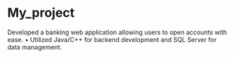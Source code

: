 # My_project
Developed a banking web application allowing users to open accounts with ease. • Utilized Java/C++ for backend development and SQL Server for data management.
